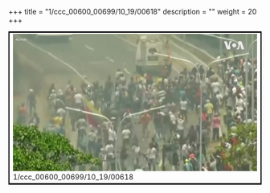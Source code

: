 +++
title = "1/ccc_00600_00699/10_19/00618"
description = ""
weight = 20
+++

<table style="border:2px solid black;max-width:800px;max-height:800px;" 
><tr><td>
<img class="center-fit-jpg"
src="/jpg_/aaa_20190430_NxaOmWaI8sI_00617.jpg">
1/ccc_00600_00699/10_19/00618
</img></td></tr></table>
